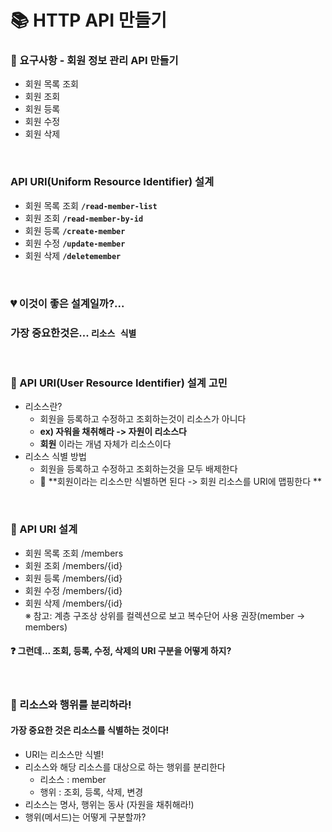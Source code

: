 # 📚 HTTP API 만들기

### 🌟 요구사항 - 회원 정보 관리 API 만들기
- 회원 목록 조회
- 회원 조회
- 회원 등록
- 회원 수정
- 회원 삭제

<br>

### API URI(Uniform Resource Identifier) 설계
- 회원 목록 조회 **`/read-member-list`**
- 회원 조회 **`/read-member-by-id`**
- 회원 등록 **`/create-member`**
- 회원 수정 **`/update-member`**
- 회원 삭제 **`/deletemember`**

<br>

### 💔 이것이 좋은 설계일까?...

### 가장 중요한것은... `리소스 식별`

<br>

### 🔎 API URI(User Resource Identifier) 설계 고민
- 리소스란?
  - 회원을 등록하고 수정하고 조회하는것이 리소스가 아니다
  -  **ex) 자워을 채취해라 -> 자원이 리소스다**  
  -  **회원** 이라는 개념 자체가 리소스이다  
- 리소스 식별 방법
  - 회원을 등록하고 수정하고 조회하는것을 모두 배제한다
  - 🌟 **회원이라는 리소스만 식별하면 된다 -> 회원 리소스를 URI에 맵핑한다 ** 

<br>

### 🔎 API URI 설계
- 회원 목록 조회 /members
- 회원 조회 /members/{id}
- 회원 등록 /members/{id}
- 회원 수정 /members/{id}
- 회원 삭제 /members/{id}  <br>
※ 참고: 계층 구조상 상위를 컬렉션으로 보고 복수단어 사용 권장(member -> members)
#### ❓ 그런데... 조회, 등록, 수정, 삭제의 URI 구분을 어떻게 하지?

<br>

###  🔎 리소스와 행위를 분리하라!
#### 가장 중요한 것은 리소스를 식별하는 것이다!

- URI는 리소스만 식별!
- 리소스와 해당 리소스를 대상으로 하는 행위를 분리한다
  - 리소스 : member
  - 행위 : 조회, 등록, 삭제, 변경
- 리소스는 명사, 행위는 동사 (자원을 채취해라!)
- 행위(메서드)는 어떻게 구분할까?  

